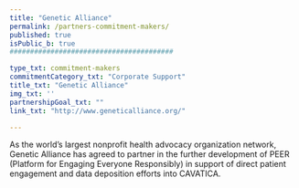 ```yaml
---
title: "Genetic Alliance"
permalink: /partners-commitment-makers/
published: true
isPublic_b: true
########################################

type_txt: commitment-makers
commitmentCategory_txt: "Corporate Support"
title_txt: "Genetic Alliance"
img_txt: ''
partnershipGoal_txt: ""
link_txt: "http://www.geneticalliance.org/"

---
```


As the world’s largest nonprofit health advocacy organization network, Genetic Alliance has agreed to partner in the further development of PEER (Platform for Engaging Everyone Responsibly) in support of direct patient engagement and data deposition efforts into CAVATICA.